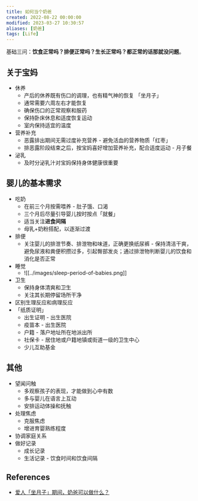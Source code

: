```yaml
---
title: 如何当个奶爸
created: 2022-08-22 00:00:00
modified: 2023-03-27 10:30:57
aliases: [奶爸]
tags: [Life]
---
```


基础三问：**饮食正常吗？排便正常吗？生长正常吗？都正常的话那就没问题**。

## 关于宝妈

- 休养
  - 产后的休养既有伤口的调理，也有精气神的恢复 「坐月子」
  - 通常需要六周左右才能恢复
  - 确保伤口的正常观察和服药
  - 保持卧床休息和适度恢复运动
  - 室内保持适宜的温度
- 营养补充
  - 恶露排出期间无需过度补充营养 - 避免活血的营养物质「红枣」
  - 排恶露阶段结束之后，按宝妈喜好增加营养补充，配合适度运动 - 月子餐
- 泌乳
  - 及时分泌乳汁对宝妈保持身体健康很重要

## 婴儿的基本需求

- 吃奶
  - 在前三个月按需喂养 - 肚子饿、口渴
  - 三个月后尽量引导婴儿按时按点「就餐」
  - 适当关注**进食间隔**
  - 母乳+奶粉搭配，以逐渐过渡
- 排便
  - 关注婴儿的排泄节奏、排泄物和味道，正确更换纸尿裤 - 保持清洁干爽，避免尿液和粪便积攒过多，引起臀部发炎；通过排泄物判断婴儿的饮食和消化是否正常
- 睡觉
  - ![[../images/sleep-period-of-babies.png]]
- 卫生
  - 保持身体清爽和卫生
  - 关注其长期停留场所干净
- 区别生理反应和病理反应
- 「纸质证明」
  - 出生证明 - 出生医院
  - 疫苗本 - 出生医院
  - 户籍 - 落户地址所在地派出所
  - 社保卡 - 居住地或户籍地镇或街道一级的卫生中心
  - 少儿互助基金

## 其他

- 望闻问触
  - 多观察孩子的表现，才能做到心中有数
  - 多与婴儿在语言上互动
  - 安排运动体操和抚触
- 处理焦虑
  - 克服焦虑
  - 增进育婴熟练程度
- 协调家庭关系
- 做好记录
  - 成长记录
  - 生活记录 - 饮食时间和饮食间隔

## References

- [爱人「坐月子」期间，奶爸可以做什么？](https://sspai.com/post/74361)
